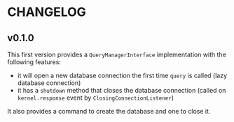 # CHANGELOG

## v0.1.0

This first version provides a `QueryManagerInterface` implementation with the following features:

* it will open a new database connection the first time `query` is called (lazy database connection)
* it has a `shutdown` method that closes the database connection (called on `kernel.response` event by `ClosingConnectionListener`)

It also provides a command to create the database and one to close it.
